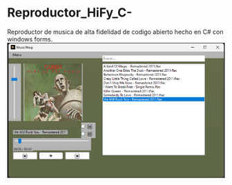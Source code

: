 # Reproductor_HiFy_C-
Reproductor de musica de alta fidelidad de codigo abierto hecho en C# con windows forms.
![C# Music Player](https://github.com/Gonz007/Assets/blob/main/C%23_music_player.png)
